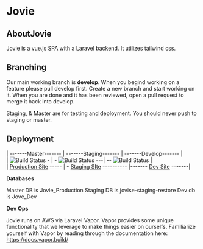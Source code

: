 # **Jovie**

## AboutJovie

Jovie is a vue.js SPA with a Laravel backend. It utilizes tailwind css.

## Branching

Our main working branch is **develop**. When you begind working on a feature please pull develop first. Create a new branch and start working on it. When you are done and it has been reviewed, open a pull request to merge it back into develop.

Staging, & Master are for testing and deployment. You should never push to staging or master.

## Deployment

| -------Master------- | -------Staging------- | -------Develop------- |<br> | ![Build Status](https://app.chipperci.com/projects/58d17d0b-dae3-441a-aeff-e24718ab5042/status/master) - | - ![Build Status](https://app.chipperci.com/projects/58d17d0b-dae3-441a-aeff-e24718ab5042/status/staging) ---| -- ![Build Status](https://app.chipperci.com/projects/58d17d0b-dae3-441a-aeff-e24718ab5042/status/develop) | <br> | [Production Site](http://prod.jov.ie 'Production Site') ----- | - [Staging SIte](http://staging.jov.ie 'Staging SIte') ---------- |------- [Dev Site](http://dev.jov.ie 'Dev Site') -------|

**Databases**

Master DB is Jovie_Production Staging DB is jovise-staging-restore Dev db is Jove_Dev

**Dev Ops**

Jovie runs on AWS via Laravel Vapor. Vapor provides some unique functionality that we leverage to make things easier on ourselfs. Familiarize yourself with Vapor by reading through the documentation here: https://docs.vapor.build/
